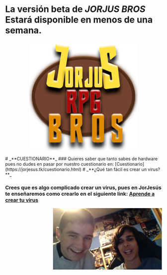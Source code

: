# La versión beta de _**JORJUS BROS**_ Estará disponible en menos de una semana.
<p align="center">
  <img src="logojorjusrpgbros.png" width="350" title="hover text">
</p>
# _**CUESTIONARIO**_
### Quieres saber que tanto sabes de hardware pues no dudes en pasar por nuestro cuestionario en: [Cuestionario](https://jorjesus.tk/cuestionario.html)
# _**¿Qué tan fácil es crear un virus?**_

### Crees que es algo complicado crear un virus, pues en JorJesús te enseñaremos como crearlo en el siguiente link: [Aprende a crear tu virus](https://jorjesus.tk/virus.html)
<p align="right">
  <img src="WIN_20191029_19_02_14_Pro.jpg" width="350" title="hover text">
</p>
